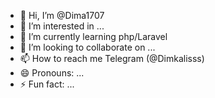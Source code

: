 - 👋 Hi, I’m @Dima1707
- 👀 I’m interested in ...
- 🌱 I’m currently learning php/Laravel
- 💞️ I’m looking to collaborate on ...
- 📫 How to reach me Telegram (@Dimkalisss)
- 😄 Pronouns: ...
- ⚡ Fun fact: ...

<!---
Dima1707/Dima1707 is a ✨ special ✨ repository because its `README.md` (this file) appears on your GitHub profile.
You can click the Preview link to take a look at your changes.
--->
